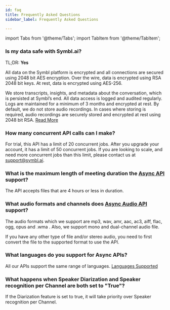 ```yaml
---
id: faq
title: Frequently Asked Questions
sidebar_label: Frequently Asked Questions

---
```


import Tabs from '@theme/Tabs';
import TabItem from '@theme/TabItem';


### Is my data safe with Symbl.ai?

TL;DR: **Yes**

All data on the Symbl platform is encrypted and all connections are secured using 2048 bit AES encryption. Over the wire, data is encrypted using RSA 2048 bit keys. At rest, data is encrypted using AES-256.

We store transcripts, insights, and metadata about the conversation, which is persisted at Symbl’s end. All data access is logged and audited regularly. Logs are maintained for a minimum of 3 months and encrypted at rest. By default, we do not store audio recordings. In cases where storing is required, audio recordings are securely stored and encrypted at rest using 2048 bit RSA.
[Read More](https://symbl.ai/security/)


### How many concurrent API calls can I make?

For trial, this API has a limit of 20 concurrent jobs. After you upgrade your account, it has a limit of 50 concurrent jobs.
If you are looking to scale, and need more concurrent jobs than this limit, please contact us at support@symbl.ai.


### What is the maximum length of meeting duration the [Async API](/docs/async-api/overview/introduction) support?  

The API accepts files that are 4 hours or less in duration.

### What audio formats and channels does [Async Audio API](/docs/async-api/overview/introduction) support?

The audio formats which we support are mp3, wav, amr, aac, ac3, aiff, flac, ogg, opus and .wma .
Also, we support mono and dual-channel audio file.

If you have any other type of file and/or stereo audio, you need to first convert the file to the supported format  to use the API.


### What languages do you support for Async APIs?

All our APIs support the same range of languages. [Languages Supported](/docs/async-api/overview/async-api-supported-languages)

### What happens when Speaker Diarization and Speaker recognition per Channel are both set to "True"?

If the Diarization feature is set to true, it will take priority over Speaker recognition per Channel. 
